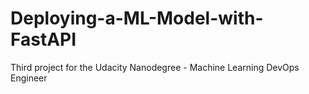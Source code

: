 # Deploying-a-ML-Model-with-FastAPI
Third project for the Udacity Nanodegree - Machine Learning DevOps Engineer 
